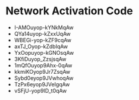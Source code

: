 # Network Activation Code
* I-AMOuyop-kYNkMqAw
* QYa14uyop-kZxxUqAw
* WBEGi-yop-kZF9cqAw
* axTJ_Oyop-kZdbIqAw
* YxOopuyop-kGNOsqAw
* 3KfiDuyop_ZzsjsqAw
* 1mQfOuyop9Ahx-0qAw
* kkmiKOyop9Jr7ZsqAw
* Sybd0eyop9JVwhoqAw
* TzPx6eyop9JVeIgqAw
* vSFjU-yop9ID_t0qAw